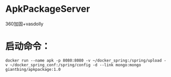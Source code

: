 # ApkPackageServer
360加固+vasdolly

# 启动命令：
`docker run --name apk -p 8080:8080 -v ~/docker_spring:/spring/upload -v ~/docker_spring_conf:/spring/config -d --link mongo:mongo giantbing/apkpackage:1.0`